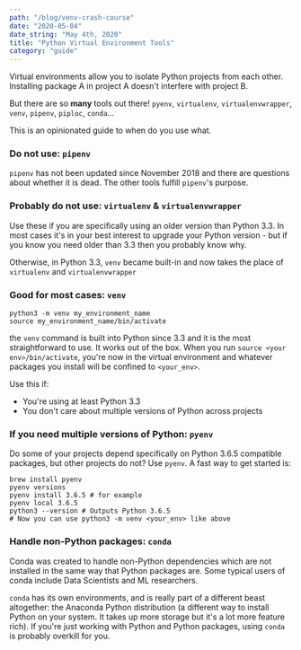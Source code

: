 ```yaml
---
path: "/blog/venv-crash-course"
date: "2020-05-04"
date_string: "May 4th, 2020"
title: "Python Virtual Environment Tools"
category: "guide"
--- 
```

Virtual environments allow you to isolate Python projects from each other. Installing package A in project A doesn't interfere with project B.

But there are so **many** tools out there! `pyenv`, `virtualenv`,
`virtualenvwrapper`, `venv`, `pipenv`, `piploc`, `conda`...

This is an opinionated guide to when do you use what.

### Do not use: `pipenv`
`pipenv` has not been updated since November 2018 and there are questions about
whether it is dead.  The other tools fulfill `pipenv`'s purpose.

### Probably do not use: `virtualenv` & `virtualenvwrapper`
Use these if you are specifically using an older version than Python 3.3.  In most cases it's in your best interest to upgrade your Python version - but if you know you need older than 3.3 then you probably know why.

Otherwise, in Python 3.3, `venv` became built-in and now takes the place of `virtualenv` and `virtualenvwrapper`

### Good for most cases: `venv`
```
python3 -m venv my_environment_name
source my_environment_name/bin/activate
```
the `venv` command is built into Python since 3.3 and it is the most straightforward to use.  It works out of the box.  When you run `source <your env>/bin/activate`, you're now in the virtual environment and whatever packages you install will be confined to `<your_env>`.

Use this if:
* You're using at least Python 3.3
* You don't care about multiple versions of Python across projects

### If you need multiple versions of Python: `pyenv`
Do some of your projects depend specifically on Python 3.6.5 compatible packages, but other projects do not?  Use `pyenv`. A fast way to get started is:
```
brew install pyenv
pyenv versions
pyenv install 3.6.5 # for example
pyenv local 3.6.5
python3 --version # Outputs Python 3.6.5
# Now you can use python3 -m venv <your_env> like above
```

### Handle non-Python packages: `conda`
Conda was created to handle non-Python dependencies which are not installed in
the same way that Python packages are.  Some typical users of conda include Data
Scientists and ML researchers.

`conda` has its own environments, and is really part of a different beast
altogether: the Anaconda Python distribution (a different way to install Python
on your system.  It takes up more storage but it's a lot more feature rich).  If
you're just working with Python and Python packages, using `conda` is probably
overkill for you.
